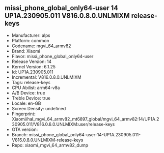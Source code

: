 ## missi_phone_global_only64-user 14 UP1A.230905.011 V816.0.8.0.UNLMIXM release-keys
- Manufacturer: alps
- Platform: common
- Codename: mgvi_64_armv82
- Brand: Xiaomi
- Flavor: missi_phone_global_only64-user
- Release Version: 14
- Kernel Version: 6.1.25
- Id: UP1A.230905.011
- Incremental: V816.0.8.0.UNLMIXM
- Tags: release-keys
- CPU Abilist: arm64-v8a
- A/B Device: true
- Treble Device: true
- Locale: en-GB
- Screen Density: undefined
- Fingerprint: Xiaomi/hal_mgvi_64_armv82_mt6897_global/mgvi_64_armv82:14/UP1A.230905.011/V816.0.8.0.UNLMIXM:user/release-keys
- OTA version: 
- Branch: missi_phone_global_only64-user-14-UP1A.230905.011-V816.0.8.0.UNLMIXM-release-keys
- Repo: xiaomi_mgvi_64_armv82_dump
